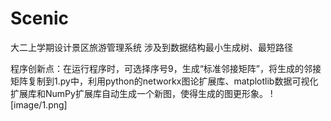 # Scenic
大二上学期设计景区旅游管理系统
涉及到数据结构最小生成树、最短路径

程序创新点：在运行程序时，可选择序号9，生成“标准邻接矩阵”，将生成的邻接矩阵复制到1.py中，利用python的networkx图论扩展库、matplotlib数据可视化扩展库和NumPy扩展库自动生成一个新图，使得生成的图更形象。
![image/1.png]
